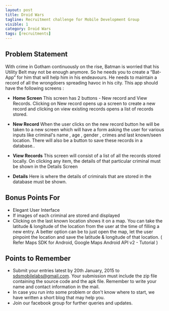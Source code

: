 ```yaml
---
layout: post
title: Droid Wars
tagline: Recruitment challenge for Mobile Development Group
visible: 1
category: Droid Wars
tags: [recruitments]
---
```


## Problem Statement

With crime in Gotham continuously on the rise, Batman is worried that his Utility Belt may not be enough anymore. So he needs you to create a “Bat-App” for him that will help him in his endeavours. He needs to maintain a record of all the wrongdoers spreading havoc in his city. This app should have the following screens :

- **Home Screen**
    This screen has 2 buttons - New record and View Records. Clicking on New record opens up a screen to create a new record and clicking on view existing records opens a list of records stored.


- **New Record** 
    When the user clicks on the new record button he will be taken to a new screen which will have a form asking the user for various inputs like criminal's name , age , gender , crimes and last known/seen location. There will also be a button to save these records in a database..


- **View Records** 
    This screen will consist of a list of all the records stored locally. On clicking any item, the details of that particular criminal must be shown in the Details Screen


- **Details** 
    Here is where the details of criminals that are stored in the database must be shown.

## Bonus Points For

- Elegant User Interface
- If images of each criminal are stored and displayed
- Clicking on the last known location shows it on a map. You can take the latitude & longitude of the location from the user at the time of filling a new entry. A better option can be to just open the map, let the user pinpoint the location and save the latitude & longitude of that location. ( Refer Maps SDK for Android, Google Maps Android API v2 - Tutorial )

## Points to Remember

- Submit your entries latest by 20th January, 2015 to sdsmobilelabs@gmail.com. Your submission must include the zip file containing the source code and the apk file. Remember to write your name and contact information in the mail.
- In case you run into some problem or don't know where to start, we have written a short blog that may help you.
- Join our facebook group for further queries and updates.


